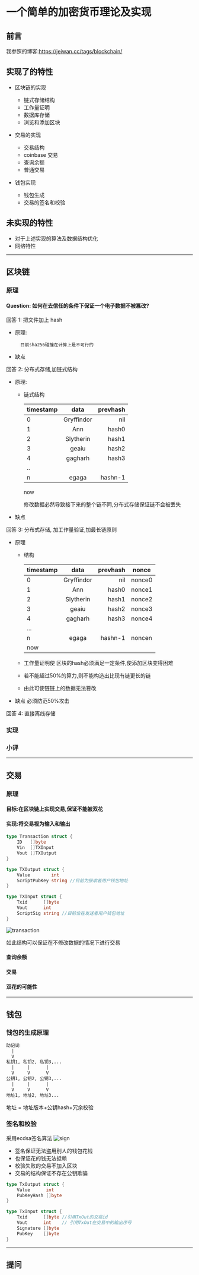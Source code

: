 # 一个简单的加密货币理论及实现

## 前言
我参照的博客:<https://jeiwan.cc/tags/blockchain/>

## 实现了的特性

* 区块链的实现

    * 链式存储结构
    * 工作量证明
    * 数据库存储
    * 浏览和添加区块

* 交易的实现

    * 交易结构
    * coinbase 交易
    * 查询余额
    * 普通交易

* 钱包实现

    * 钱包生成
    * 交易的签名和校验

## 未实现的特性

* 对于上述实现的算法及数据结构优化
* 网络特性

---

## 区块链

### 原理

#### Question: 如何在去信任的条件下保证一个电子数据不被篡改?

回答 1: 把文件加上 hash 

* 原理:

        目前sha256碰撞在计算上是不可行的  
* 缺点

回答 2: 分布式存储,加链式结构

* 原理:
    * 链式结构

        |timestamp | data | prevhash
        |- | :-: | -:
        |0 | Gryffindor| nil
        |1 | Ann | hash0
        |2 | Slytherin | hash1
        |3 | geaiu| hash2
        |4 | gagharh | hash3
        |..|
        |n | egaga | hashn-1
        now

        修改数据必然导致接下来的整个链不同,分布式存储保证链不会被丢失

* 缺点

回答 3: 分布式存储, 加工作量验证,加最长链原则

* 原理
    * 结构

        |timestamp | data | prevhash|nonce
        |- | :-: | -:|-
        |0 | Gryffindor| nil|nonce0
        |1 | Ann | hash0|nonce1
        |2 | Slytherin | hash1|nonce2
        |3 | geaiu| hash2|nonce3
        |4 | gagharh | hash3|nonce4
        |...|
        |n | egaga | hashn-1|noncen
        |now

    * 工作量证明使 区块的hash必须满足一定条件,使添加区块变得困难
    * 若不能超过50%的算力,则不能构造出比现有链更长的链
    * 由此可使链链上的数据无法篡改
* 缺点
    必须防范50%攻击

回答 4: 直接离线存储

### 实现

### 小评

---

## 交易

### 原理

#### 目标:在区块链上实现交易,保证不能被双花

#### 实现:将交易视为输入和输出

~~~go
type Transaction struct {
    ID   []byte
    Vin  []TXInput
    Vout []TXOutput
}

type TXOutput struct {
    Value        int
    ScriptPubKey string //目前为接收者用户钱包地址
}

type TXInput struct {
    Txid      []byte
    Vout      int
    ScriptSig string //目前位在发送者用户钱包地址
}
~~~

![transaction](transactions-diagram.png)

如此结构可以保证在不修改数据的情况下进行交易

#### 查询余额

#### 交易

#### 双花的可能性

---

## 钱包

### 钱包的生成原理

~~~txt
助记词
  |
  V
私钥1, 私钥2, 私钥3,...
  |     |      |
  V     V      V
公钥1, 公钥2, 公钥3,...
  |     |      |
  V     V      V
地址1, 地址2, 地址3...
~~~

地址 = 地址版本+公钥hash+冗余校验

### 签名和校验

采用ecdsa签名算法
![sign](signing-scheme.png)

* 签名保证无法盗用别人的钱包花钱
* 也保证花的钱无法抵赖
* 校验失败的交易不加入区块
* 交易的结构保证不存在公钥欺骗

~~~go
type TxOutput struct {
    Value      int
    PubKeyHash []byte
}

type TxInput struct {
    Txid      []byte //引用TxOut的交易id
    Vout      int    // 引用TxOut在交易中的输出序号
    Signature []byte
    PubKey    []byte
}
~~~

---

## 提问
